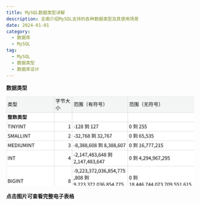 ```yaml
---
title: MySQL数据类型详解
description: 全面介绍MySQL支持的各种数据类型及其使用场景
date: 2024-01-01
category:
  - 数据库
  - MySQL
tag:
  - MySQL
  - 数据类型
  - 数据库设计
---
```


**数据类型**

![...](images\数据类型.001.jpeg)

**点击图片可查看完整电子表格**


